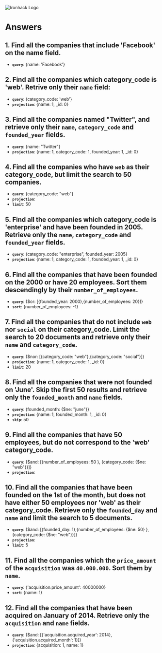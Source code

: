 ![Ironhack Logo](https://i.imgur.com/1QgrNNw.png)

# Answers

## 1. Find all the companies that include 'Facebook' on the **name** field.

 - **`query`**: {name: 'Facebook'}
 
 ## 2. Find all the companies which **category_code** is 'web'. Retrive only their `name` field:

 - **`query`**: {category_code: 'web'}
 - **`projection`**: {name: 1, _id: 0}

## 3. Find all the companies named "Twitter", and retrieve only their `name`, `category_code` and `founded_year` fields.

 - **`query`**: {name: "Twitter"}
 - **`projection`**: {name: 1, category_code: 1, founded_year: 1, _id: 0}


## 4. Find all the companies who have `web` as their **category_code**, but limit the search to 50 companies.

 - **`query`**: {category_code: "web"}
 - **`projection`**: 
 - **`limit`**: 50

## 5. Find all the companies which **category_code** is 'enterprise' and have been founded in 2005. Retrieve only the `name`, `category_code` and `founded_year` fields.

 - **`query`**: {category_code: "enterprise", founded_year: 2005}
 - **`projection`**: {name: 1, category_code: 1, founded_year: 1, _id: 0}

## 6. Find all the companies that have been **founded** on the 2000 or have 20 **employees**. Sort them descendingly by their `number_of_employees`.
 - **`query`**: {$or: [{founded_year: 2000},{number_of_employees: 20}]}
 - **`sort`**: {number_of_employees: -1}

## 7. Find all the companies that do not include `web` nor `social` on their **category_code**. Limit the search to 20 documents and retrieve only their `name` and `category_code`.
 - **`query`**: {$nor: [{category_code: "web"},{category_code: "social"}]}
 - **`projection`**: {name: 1, category_code: 1, _id: 0}
 - **`limit`**: 20

## 8. Find all the companies that were not **founded** on 'June'. Skip the first 50 results and retrieve only the `founded_month` and `name` fields.
 - **`query`**: {founded_month: {$ne: "june"}}
 - **`projection`**: {name: 1, founded_month: 1, _id: 0}
 - **`skip`**: 50

## 9. Find all the companies that have 50 employees, but do not correspond to the 'web' **category_code**. 
 - **`query`**: {$and: [{number_of_employees: 50 }, {category_code: {$ne: "web"}}]}
 - **`projection`**: 

## 10. Find all the companies that have been founded on the 1st of the month, but does not have either 50 employees nor 'web' as their **category_code**. Retrieve only the `founded_day` and `name` and limit the search to 5 documents.
 - **`query`**: {$and: [{founded_day: 1},{number_of_employees: {$ne: 50} }, {category_code: {$ne: "web"}}]}
 - **`projection`**: 
 - **`limit`**: 5

## 11. Find all the companies which the `price_amount` of the `acquisition` was **`40.000.000`**. Sort them by `name`.
 - **`query`**: {'acquisition.price_amount': 40000000}
 - **`sort`**: {name: 1}
## 12. Find all the companies that have been acquired on January of 2014. Retrieve only the `acquisition` and `name` fields.
 - **`query`**: {$and: [{'acquisition.acquired_year': 2014}, {'acquisition.acquired_month': 1}]}
 - **`projection`**: {acquisition: 1, name: 1}